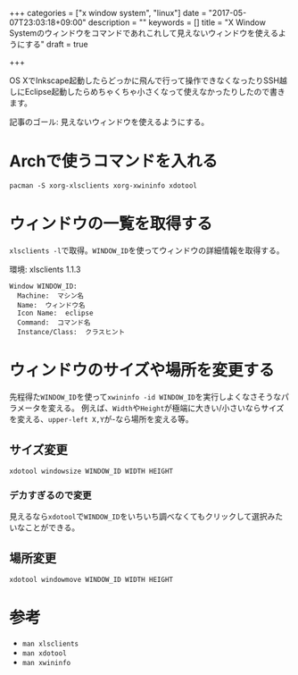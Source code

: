 +++
categories = ["x window system", "linux"]
date = "2017-05-07T23:03:18+09:00"
description = ""
keywords = []
title = "X Window Systemのウィンドウをコマンドであれこれして見えないウィンドウを使えるようにする"
draft = true

+++

OS XでInkscape起動したらどっかに飛んで行って操作できなくなったりSSH越しにEclipse起動したらめちゃくちゃ小さくなって使えなかったりしたので書きます。

記事のゴール: 見えないウィンドウを使えるようにする。

<!--more-->

# Archで使うコマンドを入れる

`pacman -S xorg-xlsclients xorg-xwininfo xdotool`

# ウィンドウの一覧を取得する

`xlsclients -l`で取得。`WINDOW_ID`を使ってウィンドウの詳細情報を取得する。

環境: xlsclients 1.1.3

```
Window WINDOW_ID:
  Machine:  マシン名
  Name:  ウィンドウ名
  Icon Name:  eclipse
  Command:  コマンド名
  Instance/Class:  クラスヒント
```

# ウィンドウのサイズや場所を変更する

先程得た`WINDOW_ID`を使って`xwininfo -id WINDOW_ID`を実行しよくなさそうなパラメータを変える。
例えば、`Width`や`Height`が極端に大きい/小さいならサイズを変える、`upper-left X,Y`が-なら場所を変える等。

## サイズ変更

`xdotool windowsize WINDOW_ID WIDTH HEIGHT`

### デカすぎるので変更

見えるなら`xdotool`で`WINDOW_ID`をいちいち調べなくてもクリックして選択みたいなことができる。

## 場所変更

`xdotool windowmove WINDOW_ID WIDTH HEIGHT`

# 参考

+ `man xlsclients`
+ `man xdotool`
+ `man xwininfo`
